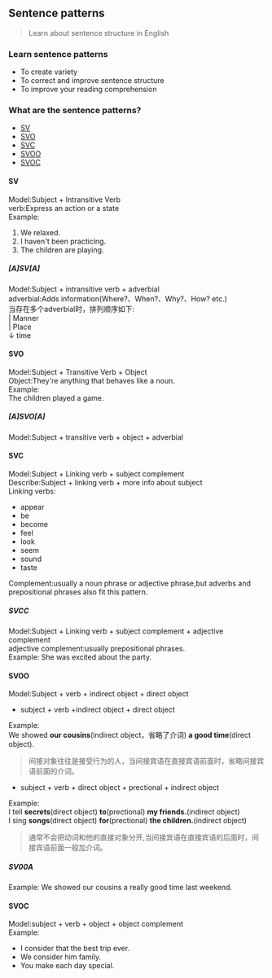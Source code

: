 ## Sentence patterns
> Learn about sentence structure in English
### Learn sentence patterns
- To create variety
- To correct and improve sentence structure
- To improve your reading comprehension

### What are the sentence patterns?
- [SV](#sv)
- [SVO](#svo)
- [SVC](#svc)
- [SVOO](#svoo)
- [SVOC](#svoc)

#### SV
Model:Subject + Intransitive Verb   
verb:Express an action or a state   
Example:  
1. We relaxed.  
2. I haven't been practicing.  
3. The children are playing.

##### [A]SV[A]
Model:Subject + intransitive verb + adverbial  
adverbial:Adds information(Where?、When?、Why?、How? etc.)  
当存在多个adverbial时，排列顺序如下:  
| Manner  
| Place  
↓ time  

#### SVO
Model:Subject + Transitive Verb + Object  
Object:They're anything that behaves like a noun.  
Example:  
The children played a game.

##### [A]SVO[A]
Model:Subject + transitive verb + object + adverbial

#### SVC
Model:Subject + Linking verb + subject complement  
Describe:Subject + linking verb + more info about subject  
Linking verbs:  
- appear
- be  
- become
- feel
- look
- seem
- sound
- taste

Complement:usually a noun phrase or adjective phrase,but adverbs and prepositional phrases also fit this pattern.

##### SVCC
Model:Subject + Linking verb + subject complement + adjective complement  
adjective complement:usually prepositional phrases.  
Example:
She was excited about the party.  

#### SVOO
Model:Subject + verb + indirect object + direct object  
- subject + verb +indirect object + direct object  
  
Example:  
We showed **our cousins**(indirect object，省略了介词) **a good time**(direct object).  
> 间接对象往往是接受行为的人，当间接宾语在直接宾语前面时，省略间接宾语前面的介词。  
  
- subject + verb + direct object + prectional + indirect object  
  
Example:  
I tell **secrets**(direct object) **to**(prectional) **my friends.**(indirect object)  
I sing **songs**(direct object) **for**(prectional) **the children.**(indirect object)  
> 通常不会把动词和他的直接对象分开,当间接宾语在直接宾语的后面时，间接宾语前面一般加介词。  

##### SV00A
Example:
We showed our cousins a really good time last weekend.

#### SVOC
Model:subject + verb + object + object complement  
Example:  
- I consider that the best trip ever.
- We consider him family.
- You make each day special.

